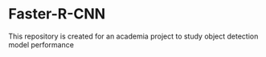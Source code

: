 # Faster-R-CNN
This repository is created for an academia project to study object detection model performance
